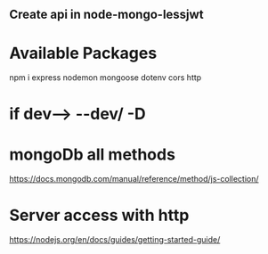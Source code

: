 ## Create api in node-mongo-lessjwt

# Available Packages

npm i express nodemon mongoose dotenv cors http

# if dev--> --dev/ -D

# mongoDb all methods

https://docs.mongodb.com/manual/reference/method/js-collection/

# Server access with http

https://nodejs.org/en/docs/guides/getting-started-guide/
